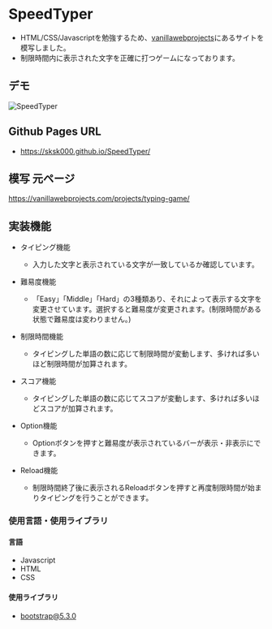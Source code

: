 # SpeedTyper
- HTML/CSS/Javascriptを勉強するため、[vanillawebprojects](https://vanillawebprojects.com/)にあるサイトを模写しました。
- 制限時間内に表示された文字を正確に打つゲームになっております。
## デモ
![SpeedTyper](https://github.com/sksk000/SpeedTyper/assets/137740372/3ae813bd-d379-400f-9b5b-9d0b32bf7d51)

## Github Pages URL
- https://sksk000.github.io/SpeedTyper/

## 模写 元ページ
https://vanillawebprojects.com/projects/typing-game/

## 実装機能
- タイピング機能
  - 入力した文字と表示されている文字が一致しているか確認しています。

- 難易度機能
  - 「Easy」「Middle」「Hard」の3種類あり、それによって表示する文字を変更させています。選択すると難易度が変更されます。(制限時間がある状態で難易度は変わりません。)

- 制限時間機能
  - タイピングした単語の数に応じて制限時間が変動します、多ければ多いほど制限時間が加算されます。
 
- スコア機能
  - タイピングした単語の数に応じてスコアが変動します、多ければ多いほどスコアが加算されます。

- Option機能
  - Optionボタンを押すと難易度が表示されているバーが表示・非表示にできます。
 
- Reload機能
  - 制限時間終了後に表示されるReloadボタンを押すと再度制限時間が始まりタイピングを行うことができます。

### 使用言語・使用ライブラリ
#### 言語
- Javascript
- HTML
- CSS

#### 使用ライブラリ
- bootstrap@5.3.0




